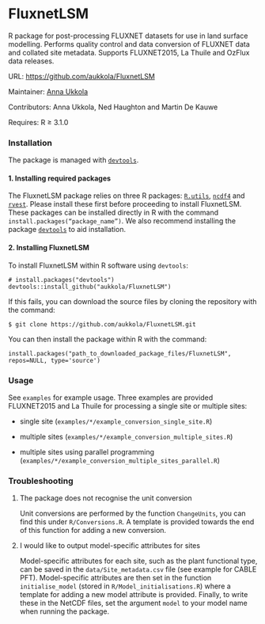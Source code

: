 FluxnetLSM
=================
R package for post-processing FLUXNET datasets for use in land surface modelling. Performs quality control and data conversion of FLUXNET data and collated site metadata. Supports FLUXNET2015, La Thuile and OzFlux data releases.

URL: https://github.com/aukkola/FluxnetLSM

Maintainer: [Anna Ukkola](<https://www.climatescience.org.au/staff/profile/aukkola>)

Contributors: Anna Ukkola, Ned Haughton and Martin De Kauwe

Requires: R ≥ 3.1.0


### Installation


The package is managed with [`devtools`](https://github.com/hadley/devtools).


#### 1. Installing required packages

The FluxnetLSM package relies on three R packages: [`R.utils`](https://cran.r-project.org/web/packages/R.utils/R.utils.pdf), [`ncdf4`](https://cran.r-project.org/web/packages/ncdf4/ncdf4.pdf) and [`rvest`](https://cran.r-project.org/web/packages/rvest/rvest.pdf). Please install these first before proceeding to install FluxnetLSM. These packages can be installed directly in R with the command `install.packages(“package_name”)`. We also recommend installing the package [`devtools`](https://cran.r-project.org/web/packages/devtools/README.html) to aid installation.


#### 2. Installing FluxnetLSM

To install FluxnetLSM within R software using `devtools`:

```{r}
# install.packages("devtools")
devtools::install_github("aukkola/FluxnetLSM")
```

If this fails, you can download the source files by cloning the repository with the command:

```{r}
$ git clone https://github.com/aukkola/FluxnetLSM.git
```

You can then install the package within R with the command:

```{r}
install.packages("path_to_downloaded_package_files/FluxnetLSM", repos=NULL, type='source')
```


### Usage
See `examples` for example usage. Three examples are provided FLUXNET2015 and La Thuile for processing a single site or multiple sites:

- single site (`examples/*/example_conversion_single_site.R`)

- multiple sites (`examples/*/example_conversion_multiple_sites.R`)

- multiple sites using parallel programming (`examples/*/example_conversion_multiple_sites_parallel.R`)



### Troubleshooting

1. The package does not recognise the unit conversion

	Unit conversions are performed by the function `ChangeUnits`, you can find this under `R/Conversions.R`. A template is provided towards the end of this function for adding a new conversion.

2. I would like to output model-specific attributes for sites

	Model-specific attributes for each site, such as the plant functional type, can be saved in the `data/Site_metadata.csv` file (see example for CABLE PFT). Model-specific attributes are then set in the function `initialise_model` (stored in `R/Model_initialisations.R`) where a template for adding a new model attribute is provided. Finally, to write these in the NetCDF files, set the argument `model` to your model name when running the package.








